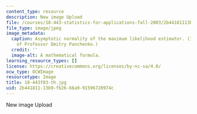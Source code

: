 ```yaml
---
content_type: resource
description: New image Upload
file: /courses/18-443-statistics-for-applications-fall-2003/2b44181113b9fb2666a991596720974c_18-443f03-th.jpg
file_type: image/jpeg
image_metadata:
  caption: Asymptotic normality of the maximum likelihood estimator. (Image courtesy
    of Professor Dmitry Panchenko.)
  credit: ''
  image-alt: A mathematical formula.
learning_resource_types: []
license: https://creativecommons.org/licenses/by-nc-sa/4.0/
ocw_type: OCWImage
resourcetype: Image
title: 18-443f03-th.jpg
uid: 2b441811-13b9-fb26-66a9-91596720974c
---
```

New image Upload